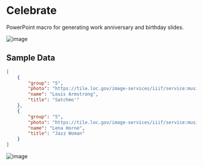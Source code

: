 # Celebrate
PowerPoint macro for generating work anniversary and birthday slides.

![image](https://user-images.githubusercontent.com/413552/122630517-309abe80-d079-11eb-8882-364dc13029ee.png)

## Sample Data
```json
[
	{
		"group": "5",
		"photo": "https://tile.loc.gov/image-services/iiif/service:music:musgottlieb:musgottlieb-00151:ver01:0001/full/pct:25.0/0/default.jpg",
		"name": "Louis Armstrong",
		"title": "Satchmo'"
	},
	{
		"group": "5",
		"photo": "https://tile.loc.gov/image-services/iiif/service:music:musgottlieb:musgottlieb-04291:ver01:0001/full/pct:25.0/0/default.jpg",
		"name": "Lena Horne",
		"title": "Jazz Woman"
	}
]
```

![image](https://user-images.githubusercontent.com/413552/122631716-68f2ca80-d082-11eb-907f-4b5611056eed.png)


